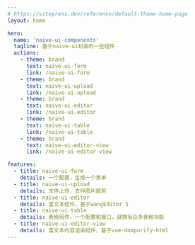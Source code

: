 ```yaml
---
# https://vitepress.dev/reference/default-theme-home-page
layout: home

hero:
  name: 'naive-ui-components'
  tagline: 基于naive-ui封装的一些组件
  actions:
    - theme: brand
      text: naive-ui-form
      link: /naive-ui-form
    - theme: brand
      text: naive-ui-upload
      link: /naive-ui-upload
    - theme: brand
      text: naive-ui-editor
      link: /naive-ui-editor
    - theme: brand
      text: naive-ui-table
      link: /naive-ui-table
    - theme: brand
      text: naive-ui-editor-view
      link: /naive-ui-editor-view

features:
  - title: naive-ui-form
    details: 一个配置，生成一个表单
  - title: naive-ui-upload
    details: 文件上传，支持图片裁剪
  - title: naive-ui-editor
    details: 富文本组件，基于wangEditor 5
  - title: naive-ui-table
    details: 表格组件，一个配置和接口，就拥有众多表格功能
  - title: naive-ui-editor-view
    details: 富文本内容渲染组件，基于vue-dompurify-html
---
```

